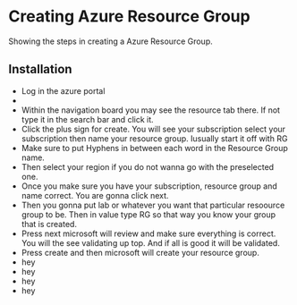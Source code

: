 # Creating Azure Resource Group
Showing the steps in creating a Azure Resource Group. 

## Installation
- Log in the azure portal
- 
- Within the navigation board you may see the resource tab there. If not type it in the search bar and click it.
- Click the plus sign for create. You will see your subscription select your subscription then name your resource group. Iusually start it off with RG
- Make sure to put Hyphens in between each word in the Resource Group name.
- Then select your region if you do not wanna go with the preselected one.
- Once you make sure you have your subscription, resource group and name correct. You are gonna click next.
- Then you gonna put lab or whatever you want that particular resoource group to be. Then in value type RG so that way you know your group that is created.
- Press next microsoft will review and make sure everything is correct. You will the see validating up top. And if all is good it will be validated.
- Press create and then microsoft will create your resource group.
- hey
- hey
- hey
- hey

